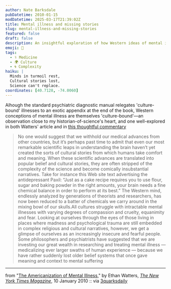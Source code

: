 ```yaml
---
author: Nate Barksdale
pubDatetime: 2010-01-15
modDatetime: 2025-03-17T21:39:02Z
title: Mental illness and missing stories
slug: mental-illness-and-missing-stories
featured: false
draft: false
description: An insightful exploration of how Western ideas of mental illness are shaped by culture and may lack the complexity of their scientific underpinnings.
emoji: 🧠
tags:
  - ⚕️ Medicine
  - 🌍 Culture
  - 🌀 Complexity
haiku: |
  Minds in turmoil rest,  
  Cultural stories lost,  
  Science can't replace.
coordinates: [40.7128, -74.0060]
---
```


Alhough the standard psychiatric diagnostic manual relegates 'culture-bound' illnesses to an exotic appendix at the end of the book, Western conceptions of mental illness are themselves 'culture-bound'—an observation close to my historian-of-science's heart, and one well-explored in both Watters' article and in [this thoughtful commentary](http://neuroanthropology.net/2010/01/10/exporting-american-mental-illness/)

> No one would suggest that we withhold our medical advances from other countries, but it’s perhaps past time to admit that even our most remarkable scientific leaps in understanding the brain haven’t yet created the sorts of cultural stories from which humans take comfort and meaning. When these scientific advances are translated into popular belief and cultural stories, they are often stripped of the complexity of the science and become comically insubstantial narratives. Take for instance this Web site text advertising the antidepressant Paxil: “Just as a cake recipe requires you to use flour, sugar and baking powder in the right amounts, your brain needs a fine chemical balance in order to perform at its best.” The Western mind, endlessly analyzed by generations of theorists and researchers, has now been reduced to a batter of chemicals we carry around in the mixing bowl of our skulls.All cultures struggle with intractable mental illnesses with varying degrees of compassion and cruelty, equanimity and fear. Looking at ourselves through the eyes of those living in places where madness and psychological trauma are still embedded in complex religious and cultural narratives, however, we get a glimpse of ourselves as an increasingly insecure and fearful people. Some philosophers and psychiatrists have suggested that we are investing our great wealth in researching and treating mental illness — medicalizing ever larger swaths of human experience — because we have rather suddenly lost older belief systems that once gave meaning and context to mental suffering

---

from "[The Americanization of Mental Illness](https://www.google.com/search?q=%22The%20Americanization%20of%20Mental%20Illness%22%20nytimes.com)," by Ethan Watters, [_The New York Times Magazine_](http://web.archive.org/web/20210213214653/http://www.nytimes.com/2010/01/10/magazine/10psyche-t.html?pagewanted=print), 10 January 2010 :: via [3quarksdaily](http://web.archive.org/web/20231004090350/https://3quarksdaily.com/3quarksdaily/2010/01/the-americanization-of-mental-illness.html)
